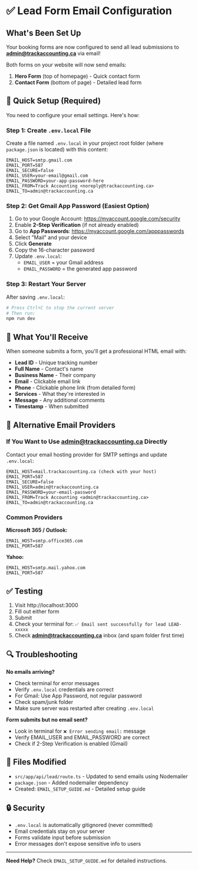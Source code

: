 # ✅ Lead Form Email Configuration

## What's Been Set Up

Your booking forms are now configured to send all lead submissions to **admin@trackaccounting.ca** via email!

Both forms on your website will now send emails:
1. **Hero Form** (top of homepage) - Quick contact form
2. **Contact Form** (bottom of page) - Detailed lead form

## 🚀 Quick Setup (Required)

You need to configure your email settings. Here's how:

### Step 1: Create `.env.local` File

Create a file named `.env.local` in your project root folder (where `package.json` is located) with this content:

```env
EMAIL_HOST=smtp.gmail.com
EMAIL_PORT=587
EMAIL_SECURE=false
EMAIL_USER=your-email@gmail.com
EMAIL_PASSWORD=your-app-password-here
EMAIL_FROM=Track Accounting <noreply@trackaccounting.ca>
EMAIL_TO=admin@trackaccounting.ca
```

### Step 2: Get Gmail App Password (Easiest Option)

1. Go to your Google Account: https://myaccount.google.com/security
2. Enable **2-Step Verification** (if not already enabled)
3. Go to **App Passwords**: https://myaccount.google.com/apppasswords
4. Select "Mail" and your device
5. Click **Generate**
6. Copy the 16-character password
7. Update `.env.local`:
   - `EMAIL_USER` = your Gmail address
   - `EMAIL_PASSWORD` = the generated app password

### Step 3: Restart Your Server

After saving `.env.local`:

```bash
# Press Ctrl+C to stop the current server
# Then run:
npm run dev
```

## 📧 What You'll Receive

When someone submits a form, you'll get a professional HTML email with:

- **Lead ID** - Unique tracking number
- **Full Name** - Contact's name
- **Business Name** - Their company
- **Email** - Clickable email link
- **Phone** - Clickable phone link (from detailed form)
- **Services** - What they're interested in
- **Message** - Any additional comments
- **Timestamp** - When submitted

## 🔧 Alternative Email Providers

### If You Want to Use admin@trackaccounting.ca Directly

Contact your email hosting provider for SMTP settings and update `.env.local`:

```env
EMAIL_HOST=mail.trackaccounting.ca (check with your host)
EMAIL_PORT=587
EMAIL_SECURE=false
EMAIL_USER=admin@trackaccounting.ca
EMAIL_PASSWORD=your-email-password
EMAIL_FROM=Track Accounting <admin@trackaccounting.ca>
EMAIL_TO=admin@trackaccounting.ca
```

### Common Providers

**Microsoft 365 / Outlook:**
```env
EMAIL_HOST=smtp.office365.com
EMAIL_PORT=587
```

**Yahoo:**
```env
EMAIL_HOST=smtp.mail.yahoo.com
EMAIL_PORT=587
```

## ✅ Testing

1. Visit http://localhost:3000
2. Fill out either form
3. Submit
4. Check your terminal for: `✅ Email sent successfully for lead LEAD-xxxxx`
5. Check **admin@trackaccounting.ca** inbox (and spam folder first time)

## 🔍 Troubleshooting

**No emails arriving?**
- Check terminal for error messages
- Verify `.env.local` credentials are correct
- For Gmail: Use App Password, not regular password
- Check spam/junk folder
- Make sure server was restarted after creating `.env.local`

**Form submits but no email sent?**
- Look in terminal for `❌ Error sending email:` message
- Verify EMAIL_USER and EMAIL_PASSWORD are correct
- Check if 2-Step Verification is enabled (Gmail)

## 📝 Files Modified

- `src/app/api/lead/route.ts` - Updated to send emails using Nodemailer
- `package.json` - Added nodemailer dependency
- Created: `EMAIL_SETUP_GUIDE.md` - Detailed setup guide

## 🔒 Security

- `.env.local` is automatically gitignored (never committed)
- Email credentials stay on your server
- Forms validate input before submission
- Error messages don't expose sensitive info to users

---

**Need Help?** Check `EMAIL_SETUP_GUIDE.md` for detailed instructions.

